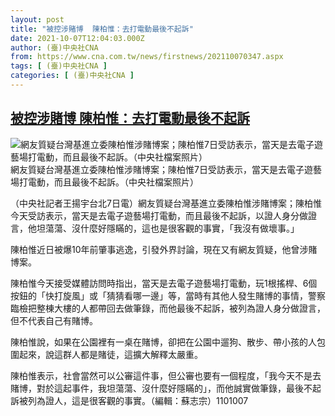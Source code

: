 ```yaml
---
layout: post
title: "被控涉賭博  陳柏惟：去打電動最後不起訴"
date: 2021-10-07T12:04:03.000Z
author: (臺)中央社CNA
from: https://www.cna.com.tw/news/firstnews/202110070347.aspx
tags: [ (臺)中央社CNA ]
categories: [ (臺)中央社CNA ]
---
```

<!--1633608243000-->
[被控涉賭博  陳柏惟：去打電動最後不起訴](https://www.cna.com.tw/news/firstnews/202110070347.aspx)
------

<div>
<div><div><div style="--aspect-ratio:2000/1517;"><picture><source media="(max-width: 414px)" data-srcset="https://imgcdn.cna.com.tw/www/WebPhotos/800/20211007/2000x1517_0315735075026.jpg"><source media="(min-width: 413px)" data-srcset="https://imgcdn.cna.com.tw/www/WebPhotos/1024/20211007/2000x1517_0315735075026.jpg"><img data-src="https://imgcdn.cna.com.tw/www/WebPhotos/800/20211007/2000x1517_0315735075026.jpg" alt="網友質疑台灣基進立委陳柏惟涉賭博案；陳柏惟7日受訪表示，當天是去電子遊藝場打電動，而且最後不起訴。（中央社檔案照片）" data-srcset="https://imgcdn.cna.com.tw/www/WebPhotos/800/20211007/2000x1517_0315735075026.jpg 414w, https://imgcdn.cna.com.tw/www/WebPhotos/1024/20211007/2000x1517_0315735075026.jpg 1024w"></picture></div><div>網友質疑台灣基進立委陳柏惟涉賭博案；陳柏惟7日受訪表示，當天是去電子遊藝場打電動，而且最後不起訴。（中央社檔案照片）</div></div></div><div></div><div><p>（中央社記者王揚宇台北7日電）網友質疑台灣基進立委陳柏惟涉賭博案；陳柏惟今天受訪表示，當天是去電子遊藝場打電動，而且最後不起訴，以證人身分做證言，他坦蕩蕩、沒什麼好隱瞞的，這也是很客觀的事實，「我沒有做壞事。」</p><p>陳柏惟近日被爆10年前肇事逃逸，引發外界討論，現在又有網友質疑，他曾涉賭博案。</p><p>陳柏惟今天接受媒體訪問時指出，當天是去電子遊藝場打電動，玩1根搖桿、6個按鈕的「快打旋風」或「猜猜看哪一邊」等，當時有其他人發生賭博的事情，警察臨檢把整棟大樓的人都帶回去做筆錄，而他最後不起訴，被列為證人身分做證言，但不代表自己有賭博。</p><p>陳柏惟說，如果在公園裡有一桌在賭博，卻把在公園中遛狗、散步、帶小孩的人包圍起來，說這群人都是賭徒，這擴大解釋太嚴重。</p><p>陳柏惟表示，社會當然可以公審這件事，但公審也要有一個程度，「我今天不是去賭博，對於這起事件，我坦蕩蕩、沒什麼好隱瞞的」，而他誠實做筆錄，最後不起訴被列為證人，這是很客觀的事實。（編輯：蘇志宗）1101007</p></div>
</div>
